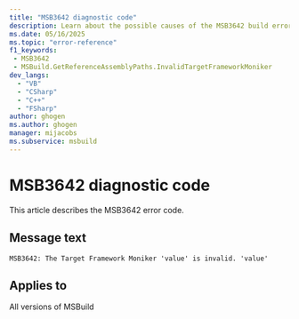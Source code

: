 ```yaml
---
title: "MSB3642 diagnostic code"
description: Learn about the possible causes of the MSB3642 build error, and get troubleshooting tips.
ms.date: 05/16/2025
ms.topic: "error-reference"
f1_keywords:
 - MSB3642
 - MSBuild.GetReferenceAssemblyPaths.InvalidTargetFrameworkMoniker
dev_langs:
  - "VB"
  - "CSharp"
  - "C++"
  - "FSharp"
author: ghogen
ms.author: ghogen
manager: mijacobs
ms.subservice: msbuild
---
```


# MSB3642 diagnostic code

<!-- :::ErrorDefinitionDescription::: -->
<!-- :::editable-content name="introDescription"::: -->
This article describes the MSB3642 error code.
<!-- :::editable-content-end::: -->

## Message text

<!-- :::editable-content name="messageText"::: -->
`MSB3642: The Target Framework Moniker 'value' is invalid. 'value'`
<!-- :::editable-content-end::: -->
<!-- MSB3642: The Target Framework Moniker "{0}" is invalid. "{1}" -->

<!-- :::editable-content name="postOutputDescription"::: -->
<!--
{StrBegin="MSB3642: "}
-->
<!-- :::editable-content-end::: -->
<!-- :::ErrorDefinitionDescription-end::: -->

## Applies to

All versions of MSBuild
